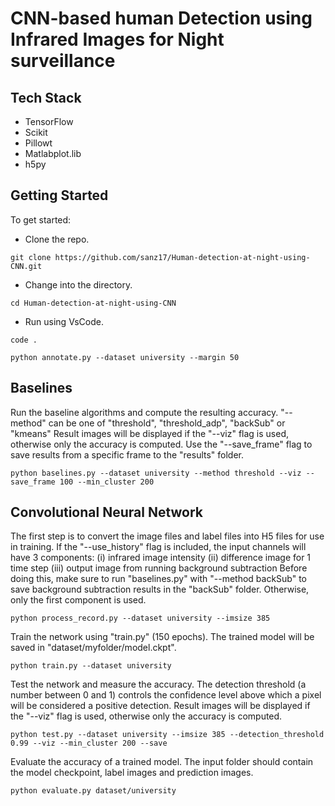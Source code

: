 # CNN-based human Detection using Infrared Images for Night surveillance


## Tech Stack

- TensorFlow
- Scikit
- Pillowt
- Matlabplot.lib
- h5py

## Getting Started

To get started:

- Clone the repo.

```shell
git clone https://github.com/sanz17/Human-detection-at-night-using-CNN.git
```

- Change into the directory.

```shell
cd Human-detection-at-night-using-CNN
```
- Run using VsCode.

```shell
code .
```

```
python annotate.py --dataset university --margin 50
```

## Baselines

Run the baseline algorithms and compute the resulting accuracy.
"--method" can be one of "threshold", "threshold\_adp", "backSub" or "kmeans"
Result images will be displayed if the "--viz" flag is used, otherwise only the accuracy is computed.
Use the "--save_frame" flag to save results from a specific frame to the "results" folder.

```
python baselines.py --dataset university --method threshold --viz --save_frame 100 --min_cluster 200
```

## Convolutional Neural Network

The first step is to convert the image files and label files into H5 files for use in training.
If the "--use_history" flag is included, the input channels will have 3 components:
(i) infrared image intensity
(ii) difference image for 1 time step
(iii) output image from running background subtraction 
Before doing this, make sure to run "baselines.py" with "--method backSub" to save background subtraction results in the "backSub" folder.
Otherwise, only the first component is used. 

```
python process_record.py --dataset university --imsize 385
```

Train the network using "train.py" (150 epochs). The trained model will be saved in "dataset/myfolder/model.ckpt".

```
python train.py --dataset university
```

Test the network and measure the accuracy. The detection threshold (a number between 0 and 1) controls 
the confidence level above which a pixel will be considered a positive detection.
Result images will be displayed if the "--viz" flag is used, otherwise only the accuracy is computed.

```
python test.py --dataset university --imsize 385 --detection_threshold 0.99 --viz --min_cluster 200 --save
```

Evaluate the accuracy of a trained model. The input folder should contain the model checkpoint, label images and prediction images.

```
python evaluate.py dataset/university
```
